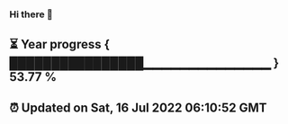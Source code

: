 ### Hi there 👋
⏳ Year progress { ████████████████▁▁▁▁▁▁▁▁▁▁▁▁▁▁ } 53.77 %
---
⏰ Updated on Sat, 16 Jul 2022 06:10:52 GMT
---

